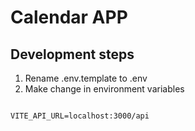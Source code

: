# Calendar APP


## Development steps

1. Rename .env.template to .env
2. Make change in environment variables


```

VITE_API_URL=localhost:3000/api
```
